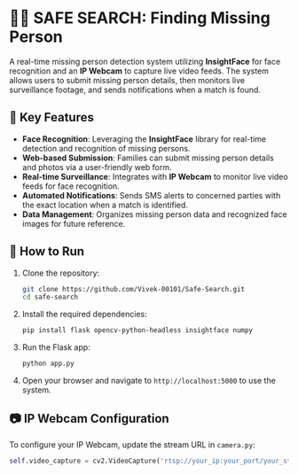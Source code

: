 # 🕵️‍♂️ SAFE SEARCH: Finding Missing Person 

A real-time missing person detection system utilizing **InsightFace** for face recognition and an **IP Webcam** to capture live video feeds. The system allows users to submit missing person details, then monitors live surveillance footage, and sends notifications when a match is found.

## 🔧 Key Features

- **Face Recognition**: Leveraging the **InsightFace** library for real-time detection and recognition of missing persons.
- **Web-based Submission**: Families can submit missing person details and photos via a user-friendly web form.
- **Real-time Surveillance**: Integrates with **IP Webcam** to monitor live video feeds for face recognition.
- **Automated Notifications**: Sends SMS alerts to concerned parties with the exact location when a match is identified.
- **Data Management**: Organizes missing person data and recognized face images for future reference.

## 🚀 How to Run

1. Clone the repository:

    ```bash
    git clone https://github.com/Vivek-00101/Safe-Search.git
    cd safe-search
    ```

2. Install the required dependencies:

    ```bash
    pip install flask opencv-python-headless insightface numpy
    ```

3. Run the Flask app:

    ```bash
    python app.py
    ```

4. Open your browser and navigate to `http://localhost:5000` to use the system.

## 📷 IP Webcam Configuration

To configure your IP Webcam, update the stream URL in `camera.py`:

```python
self.video_capture = cv2.VideoCapture('rtsp://your_ip:your_port/your_stream.sdp')
